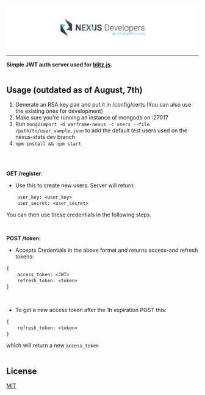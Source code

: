[![blitz.js Authentication Server](/banner.png)](https://github.com/nexus-devs)

- - - -
**Simple JWT auth server used for [blitz.js](https://github.com/nexus-devs/blitz.js).**<br><br>

## Usage (outdated as of August, 7th)
1. Generate an RSA key pair and put it in /config/certs (You can also use the existing ones for development)
2. Make sure you're running an instance of mongodb on :27017
3. Run `mongoimport -d warframe-nexus -c users --file /path/to/user_sample.json` to add the default test users used on the nexus-stats dev branch
4. `npm install && npm start`
<br>
<br>

**GET /register**:
- Use this to create new users. Server will return:
```
    user_key: <user_key>
    user_secret: <user_secret>
```
You can then use these credentials in the following steps.

<br>

**POST /token**:
- Accepts Credentials in the above format and returns access-and refresh tokens:
```
{
    access_token: <JWT>
    refresh_token: <token>
}
```
<br>

- To get a new access token after the 1h expiration POST this:
```
{
    refresh_token: <token>
}
```
which will return a new `access_token`
<br>
<br>

## License
[MIT](/LICENSE.md)
